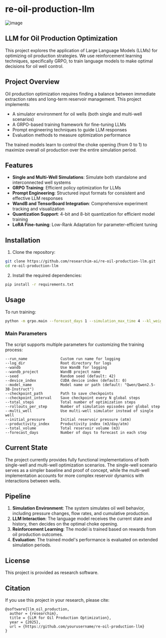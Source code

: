 # re-oil-production-llm

![image](https://github.com/user-attachments/assets/6883733b-126d-4529-9cd6-850a5e500a20)

## LLM for Oil Production Optimization

This project explores the application of Large Language Models (LLMs) for optimizing oil production strategies. We use reinforcement learning techniques, specifically GRPO, to train language models to make optimal decisions for oil well control.

## Project Overview

Oil production optimization requires finding a balance between immediate extraction rates and long-term reservoir management. This project implements:

- A simulator environment for oil wells (both single and multi-well scenarios)
- A GRPO-based training framework for fine-tuning LLMs
- Prompt engineering techniques to guide LLM responses
- Evaluation methods to measure optimization performance

The trained models learn to control the choke opening (from 0 to 1) to maximize overall oil production over the entire simulation period.

## Features

- **Single and Multi-Well Simulations**: Simulate both standalone and interconnected well systems
- **GRPO Training**: Efficient policy optimization for LLMs
- **Prompt Engineering**: Structured input formats for consistent and effective LLM responses
- **WandB and TensorBoard Integration**: Comprehensive experiment tracking and visualization
- **Quantization Support**: 4-bit and 8-bit quantization for efficient model training
- **LoRA Fine-tuning**: Low-Rank Adaptation for parameter-efficient tuning

## Installation

1. Clone the repository:
```bash
git clone https://github.com/researchim-ai/re-oil-production-llm.git
cd re-oil-production-llm
```

2. Install the required dependencies:
```bash
pip install -r requirements.txt
```

## Usage

To run training:

```bash
python -m grpo.main --forecast_days 1 --simulation_max_time 4 --kl_weight 0.05 --lr 1e-5 --clip_eps 0.3 --gamma 0.99 --total_steps 1000 --rollouts_per_step 8 --train_batch_size 8 --temperature 0.7 --wandb
```

### Main Parameters

The script supports multiple parameters for customizing the training process:

```
--run_name               Custom run name for logging
--log_dir                Root directory for logs
--wandb                  Use WandB for logging
--wandb_project          WandB project name
--seed                   Random seed (default: 42)
--device_index           CUDA device index (default: 0)
--model_name             Model name or path (default: "Qwen/Qwen2.5-3B-Instruct")
--checkpoint_path        Path to save checkpoints
--checkpoint_interval    Save checkpoint every N global steps
--total_steps            Total number of optimization steps
--rollouts_per_step      Number of simulation episodes per global step
--multi_well             Use multi-well simulator instead of single well
--initial_pressure       Initial reservoir pressure (atm)
--productivity_index     Productivity index (m3/day/atm)
--total_volume           Total reservoir volume (m3)
--forecast_days          Number of days to forecast in each step
```

## Current State

The project currently provides fully functional implementations of both single-well and multi-well optimization scenarios. The single-well scenario serves as a simpler baseline and proof of concept, while the multi-well implementation accounts for more complex reservoir dynamics with interactions between wells.

## Pipeline

1. **Simulation Environment**: The system simulates oil well behavior, including pressure changes, flow rates, and cumulative production.
2. **LLM Interaction**: The language model receives the current state and history, then decides on the optimal choke opening.
3. **Reinforcement Learning**: The model is trained based on rewards from oil production outcomes.
4. **Evaluation**: The trained model's performance is evaluated on extended simulation periods.

## License

This project is provided as research software.

## Citation

If you use this project in your research, please cite:

```
@software{llm_oil_production,
  author = {researchim},
  title = {LLM for Oil Production Optimization},
  year = {2025},
  url = {https://github.com/yourusername/re-oil-production-llm}
}
```
